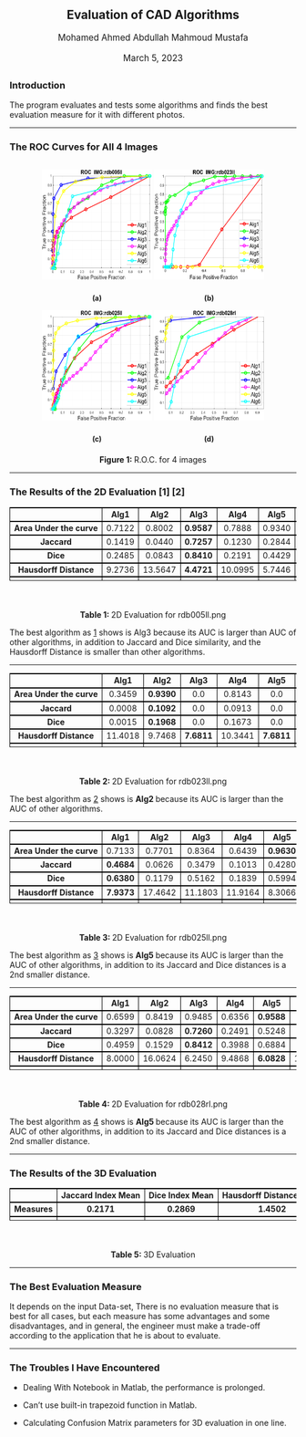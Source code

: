  

<body> <div class="maketitle" style="text-align:center; margin-bottom: 2em;"> <h2 class="titleHead" style="text-align:center;">Evaluation of CAD Algorithms</h2> <div class="author" style="white-space: nowrap;text-align:center;"><span class="cmr-12" style="font-size:109%;">Mohamed Ahmed Abdullah Mahmoud Mustafa</span></div><br /> <div class="date" style="text-align:center;"><span class="cmr-12" style="font-size:109%;">March 5, 2023</span></div> </div> <h3 class="likesectionHead"><a id="x1-1000"></a>Introduction</h3> <!--l. 30--><p class="noindent" >The program evaluates and tests some algorithms and finds the best evaluation measure for it with different photos. <!--l. 32--><p class="noindent" > <hr class="figure"> <h3 class="likesectionHead"><a id="x1-2000"></a>The ROC Curves for All 4 Images</h3> <!--l. 34--><p class="noindent" ><div class="figure"> <div class="subfigure"> <!--l. 36--><p class="noindent" ><!--l. 37--><p class="noindent" ><img style= "border-top: 0; border-left: 0; border-right: 0;" src="./Docs/src/rdb005ll.png" alt="PIC" width="193" height="193" > <a id="x1-2001r1"></a> <div class="caption" ><span class="id"><span class="cmr-10" style="font-size:90%;">(a)</span></span><span class="content"> </span></div> </div> <div class="subfigure"> <!--l. 41--><p class="noindent" ><!--l. 42--><p class="noindent" ><img style= "border-top: 0; border-left: 0; border-right: 0;" src="./Docs/src/rdb023ll.png" alt="PIC" width="193" height="193" > <a id="x1-2002r2"></a> <div class="caption" ><span class="id"><span class="cmr-10" style="font-size:90%;">(b)</span></span><span class="content"> </span></div> </div> <div class="subfigure"> <!--l. 48--><p class="noindent" ><!--l. 49--><p class="noindent" ><img style= "border-top: 0; border-left: 0; border-right: 0;" src="./Docs/src/rdb025ll.png" alt="PIC" width="193" height="193" > <a id="x1-2003r3"></a> <div class="caption" ><span class="id"><span class="cmr-10" style="font-size:90%;">(c)</span></span><span class="content"> </span></div> </div> <div class="subfigure"> <!--l. 53--><p class="noindent" ><!--l. 54--><p class="noindent" ><img style= "border-top: 0; border-left: 0; border-right: 0;" src="./Docs/src/rdb028rl.png" alt="PIC" width="193" height="193" > <a id="x1-2004r4"></a> <div class="caption" ><span class="id"><span class="cmr-10" style="font-size:90%;">(d)</span></span><span class="content"> </span></div> </div> <a id="x1-2005r1"></a> <a id="x1-2006"></a> <div class="caption" ><span class="id">Figure&#x00A0;1: </span><span class="content">R.O.C. for 4 images </span></div> <!--l. 61--><p class="noindent" ></div><hr class="endfigure"> <h3 class="likesectionHead"><a id="x1-3000"></a>The Results of the 2D Evaluation <span class="cite">[<span class="cmbx-10x-x-109" style="font-weight: bold;">1</span>]</span> <span class="cite">[<span class="cmbx-10x-x-109" style="font-weight: bold;">2</span>]</span></h3> <div class="table"> <p class="indent"><div class="float"> <div class="tabular" style="border-collapse: collapse; border-spacing: 0;" > <table id="TBL-2" class="tabular" style="border-collapse: collapse; border-spacing: 0;" ><colgroup id="TBL-2-1g"><col id="TBL-2-1" style="border-left:1px solid black;border-right:1px solid black;"></colgroup><colgroup id="TBL-2-2g"><col id="TBL-2-2" style="border-left:1px solid black;border-right:1px solid black;"></colgroup><colgroup id="TBL-2-3g"><col id="TBL-2-3" style="border-left:1px solid black;border-right:1px solid black;"></colgroup><colgroup id="TBL-2-4g"><col id="TBL-2-4" style="border-left:1px solid black;border-right:1px solid black;"></colgroup><colgroup id="TBL-2-5g"><col id="TBL-2-5" style="border-left:1px solid black;border-right:1px solid black;"></colgroup><colgroup id="TBL-2-6g"><col id="TBL-2-6" style="border-left:1px solid black;border-right:1px solid black;"></colgroup><colgroup id="TBL-2-7g"><col id="TBL-2-7" style="border-left:1px solid black;border-right:1px solid black;"></colgroup><tr class="hline"><td><hr></td><td><hr></td><td><hr></td><td><hr></td><td><hr></td><td><hr></td><td><hr></td></tr><tr style="vertical-align:baseline;" id="TBL-2-1-"><td style="white-space:nowrap; text-align:center;" id="TBL-2-1-1" class="td11"></td><td style="white-space:nowrap; text-align:center;" id="TBL-2-1-2" class="td11"> <span class="cmbx-10x-x-109" style="font-weight: bold;">Alg1 </span></td><td style="white-space:nowrap; text-align:center;" id="TBL-2-1-3" class="td11"> <span class="cmbx-10x-x-109" style="font-weight: bold;">Alg2 </span></td><td style="white-space:nowrap; text-align:center;" id="TBL-2-1-4" class="td11"> <span class="cmbx-10x-x-109" style="font-weight: bold;">Alg3 </span></td><td style="white-space:nowrap; text-align:center;" id="TBL-2-1-5" class="td11"> <span class="cmbx-10x-x-109" style="font-weight: bold;">Alg4 </span></td><td style="white-space:nowrap; text-align:center;" id="TBL-2-1-6" class="td11"> <span class="cmbx-10x-x-109" style="font-weight: bold;">Alg5 </span></td><td style="white-space:nowrap; text-align:center;" id="TBL-2-1-7" class="td11"> <span class="cmbx-10x-x-109" style="font-weight: bold;">Alg6 </span></td> </tr><tr class="hline"><td><hr></td><td><hr></td><td><hr></td><td><hr></td><td><hr></td><td><hr></td><td><hr></td></tr><tr style="vertical-align:baseline;" id="TBL-2-2-"><td style="white-space:nowrap; text-align:center;" id="TBL-2-2-1" class="td11"><span class="cmbx-10x-x-109" style="font-weight: bold;">Area Under the curve</span></td><td style="white-space:nowrap; text-align:center;" id="TBL-2-2-2" class="td11">0.7122</td><td style="white-space:nowrap; text-align:center;" id="TBL-2-2-3" class="td11"> 0.8002 </td><td style="white-space:nowrap; text-align:center;" id="TBL-2-2-4" class="td11"><span class="cmbx-10x-x-109" style="font-weight: bold;">0.9587</span></td><td style="white-space:nowrap; text-align:center;" id="TBL-2-2-5" class="td11"> 0.7888 </td><td style="white-space:nowrap; text-align:center;" id="TBL-2-2-6" class="td11">0.9340</td><td style="white-space:nowrap; text-align:center;" id="TBL-2-2-7" class="td11">0.7862</td></tr><tr class="hline"><td><hr></td><td><hr></td><td><hr></td><td><hr></td><td><hr></td><td><hr></td><td><hr></td></tr><tr style="vertical-align:baseline;" id="TBL-2-3-"><td style="white-space:nowrap; text-align:center;" id="TBL-2-3-1" class="td11"> <span class="cmbx-10x-x-109" style="font-weight: bold;">Jaccard </span></td><td style="white-space:nowrap; text-align:center;" id="TBL-2-3-2" class="td11">0.1419</td><td style="white-space:nowrap; text-align:center;" id="TBL-2-3-3" class="td11"> 0.0440 </td><td style="white-space:nowrap; text-align:center;" id="TBL-2-3-4" class="td11"><span class="cmbx-10x-x-109" style="font-weight: bold;">0.7257</span></td><td style="white-space:nowrap; text-align:center;" id="TBL-2-3-5" class="td11"> 0.1230 </td><td style="white-space:nowrap; text-align:center;" id="TBL-2-3-6" class="td11">0.2844</td><td style="white-space:nowrap; text-align:center;" id="TBL-2-3-7" class="td11">0.0752</td> </tr><tr class="hline"><td><hr></td><td><hr></td><td><hr></td><td><hr></td><td><hr></td><td><hr></td><td><hr></td></tr><tr style="vertical-align:baseline;" id="TBL-2-4-"><td style="white-space:nowrap; text-align:center;" id="TBL-2-4-1" class="td11"> <span class="cmbx-10x-x-109" style="font-weight: bold;">Dice </span></td><td style="white-space:nowrap; text-align:center;" id="TBL-2-4-2" class="td11">0.2485</td><td style="white-space:nowrap; text-align:center;" id="TBL-2-4-3" class="td11"> 0.0843 </td><td style="white-space:nowrap; text-align:center;" id="TBL-2-4-4" class="td11"><span class="cmbx-10x-x-109" style="font-weight: bold;">0.8410</span></td><td style="white-space:nowrap; text-align:center;" id="TBL-2-4-5" class="td11"> 0.2191 </td><td style="white-space:nowrap; text-align:center;" id="TBL-2-4-6" class="td11">0.4429</td><td style="white-space:nowrap; text-align:center;" id="TBL-2-4-7" class="td11">0.1400</td> </tr><tr class="hline"><td><hr></td><td><hr></td><td><hr></td><td><hr></td><td><hr></td><td><hr></td><td><hr></td></tr><tr style="vertical-align:baseline;" id="TBL-2-5-"><td style="white-space:nowrap; text-align:center;" id="TBL-2-5-1" class="td11"> <span class="cmbx-10x-x-109" style="font-weight: bold;">Hausdorff Distance </span></td><td style="white-space:nowrap; text-align:center;" id="TBL-2-5-2" class="td11">9.2736</td><td style="white-space:nowrap; text-align:center;" id="TBL-2-5-3" class="td11">13.5647</td><td style="white-space:nowrap; text-align:center;" id="TBL-2-5-4" class="td11"><span class="cmbx-10x-x-109" style="font-weight: bold;">4.4721</span></td><td style="white-space:nowrap; text-align:center;" id="TBL-2-5-5" class="td11">10.0995</td><td style="white-space:nowrap; text-align:center;" id="TBL-2-5-6" class="td11">5.7446</td><td style="white-space:nowrap; text-align:center;" id="TBL-2-5-7" class="td11">9.7980</td> </tr><tr class="hline"><td><hr></td><td><hr></td><td><hr></td><td><hr></td><td><hr></td><td><hr></td><td><hr></td></tr><tr style="vertical-align:baseline;" id="TBL-2-6-"><td style="white-space:nowrap; text-align:center;" id="TBL-2-6-1" class="td11"> </td></tr></table></div><a id="x1-3001r1"></a> <a id="x1-3002"></a> <br /> <div class="caption" ><span class="id"> Table&#x00A0;1: </span><span class="content"> 2D Evaluation for rdb005ll.png </span></div><!--tex4ht:label?: x1-3001r --> </div> </div> <!--l. 87--><p class="indent" > The best algorithm as <a href="#x1-3001r1">1<!--tex4ht:ref: tab:2d_evaluation1 --></a> shows is Alg3 because its AUC is larger than AUC of other algorithms, in addition to Jaccard and Dice similarity, and the Hausdorff Distance is smaller than other algorithms. <div class="table"> <!--l. 89--><p class="indent" > <hr class="float"><div class="float" > <div class="tabular" style="border-collapse: collapse; border-spacing: 0;"> <table id="TBL-3" class="tabular" style="border-collapse: collapse; border-spacing: 0;" ><colgroup id="TBL-3-1g"><col id="TBL-3-1" style="border-left:1px solid black;border-right:1px solid black;"></colgroup><colgroup id="TBL-3-2g"><col id="TBL-3-2" style="border-left:1px solid black;border-right:1px solid black;"></colgroup><colgroup id="TBL-3-3g"><col id="TBL-3-3" style="border-left:1px solid black;border-right:1px solid black;"></colgroup><colgroup id="TBL-3-4g"><col id="TBL-3-4" style="border-left:1px solid black;border-right:1px solid black;"></colgroup><colgroup id="TBL-3-5g"><col id="TBL-3-5" style="border-left:1px solid black;border-right:1px solid black;"></colgroup><colgroup id="TBL-3-6g"><col id="TBL-3-6" style="border-left:1px solid black;border-right:1px solid black;"></colgroup><colgroup id="TBL-3-7g"><col id="TBL-3-7" style="border-left:1px solid black;border-right:1px solid black;"></colgroup><tr class="hline"><td><hr></td><td><hr></td><td><hr></td><td><hr></td><td><hr></td><td><hr></td><td><hr></td></tr><tr style="vertical-align:baseline;" id="TBL-3-1-"><td style="white-space:nowrap; text-align:center;" id="TBL-3-1-1" class="td11"> </td><td style="white-space:nowrap; text-align:center;" id="TBL-3-1-2" class="td11"> <span class="cmbx-10x-x-109" style="font-weight: bold;">Alg1 </span></td><td style="white-space:nowrap; text-align:center;" id="TBL-3-1-3" class="td11"> <span class="cmbx-10x-x-109" style="font-weight: bold;">Alg2 </span></td><td style="white-space:nowrap; text-align:center;" id="TBL-3-1-4" class="td11"> <span class="cmbx-10x-x-109" style="font-weight: bold;">Alg3 </span></td><td style="white-space:nowrap; text-align:center;" id="TBL-3-1-5" class="td11"> <span class="cmbx-10x-x-109" style="font-weight: bold;">Alg4 </span></td><td style="white-space:nowrap; text-align:center;" id="TBL-3-1-6" class="td11"> <span class="cmbx-10x-x-109" style="font-weight: bold;">Alg5 </span></td><td style="white-space:nowrap; text-align:center;" id="TBL-3-1-7" class="td11"> <span class="cmbx-10x-x-109" style="font-weight: bold;">Alg6 </span></td> </tr><tr class="hline"><td><hr></td><td><hr></td><td><hr></td><td><hr></td><td><hr></td><td><hr></td><td><hr></td></tr><tr style="vertical-align:baseline;" id="TBL-3-2-"><td style="white-space:nowrap; text-align:center;" id="TBL-3-2-1" class="td11"><span class="cmbx-10x-x-109" style="font-weight: bold;">Area Under the curve</span></td><td style="white-space:nowrap; text-align:center;" id="TBL-3-2-2" class="td11"> 0.3459 </td><td style="white-space:nowrap; text-align:center;" id="TBL-3-2-3" class="td11"><span class="cmbx-10x-x-109" style="font-weight: bold;">0.9390</span></td><td style="white-space:nowrap; text-align:center;" id="TBL-3-2-4" class="td11"> 0.0 </td><td style="white-space:nowrap; text-align:center;" id="TBL-3-2-5" class="td11"> 0.8143 </td><td style="white-space:nowrap; text-align:center;" id="TBL-3-2-6" class="td11"> 0.0 </td><td style="white-space:nowrap; text-align:center;" id="TBL-3-2-7" class="td11"> 0.7816 </td></tr><tr class="hline"><td><hr></td><td><hr></td><td><hr></td><td><hr></td><td><hr></td><td><hr></td><td><hr></td></tr><tr style="vertical-align:baseline;" id="TBL-3-3-"><td style="white-space:nowrap; text-align:center;" id="TBL-3-3-1" class="td11"> <span class="cmbx-10x-x-109" style="font-weight: bold;">Jaccard </span></td><td style="white-space:nowrap; text-align:center;" id="TBL-3-3-2" class="td11"> 0.0008 </td><td style="white-space:nowrap; text-align:center;" id="TBL-3-3-3" class="td11"><span class="cmbx-10x-x-109" style="font-weight: bold;">0.1092</span></td><td style="white-space:nowrap; text-align:center;" id="TBL-3-3-4" class="td11"> 0.0 </td><td style="white-space:nowrap; text-align:center;" id="TBL-3-3-5" class="td11"> 0.0913 </td><td style="white-space:nowrap; text-align:center;" id="TBL-3-3-6" class="td11"> 0.0 </td><td style="white-space:nowrap; text-align:center;" id="TBL-3-3-7" class="td11"><span class="cmbx-10x-x-109" style="font-weight: bold;">0.0331</span></td> </tr><tr class="hline"><td><hr></td><td><hr></td><td><hr></td><td><hr></td><td><hr></td><td><hr></td><td><hr></td></tr><tr style="vertical-align:baseline;" id="TBL-3-4-"><td style="white-space:nowrap; text-align:center;" id="TBL-3-4-1" class="td11"> <span class="cmbx-10x-x-109" style="font-weight: bold;">Dice </span></td><td style="white-space:nowrap; text-align:center;" id="TBL-3-4-2" class="td11"> 0.0015 </td><td style="white-space:nowrap; text-align:center;" id="TBL-3-4-3" class="td11"><span class="cmbx-10x-x-109" style="font-weight: bold;">0.1968</span></td><td style="white-space:nowrap; text-align:center;" id="TBL-3-4-4" class="td11"> 0.0 </td><td style="white-space:nowrap; text-align:center;" id="TBL-3-4-5" class="td11"> 0.1673 </td><td style="white-space:nowrap; text-align:center;" id="TBL-3-4-6" class="td11"> 0.0 </td><td style="white-space:nowrap; text-align:center;" id="TBL-3-4-7" class="td11"> 0.0641 </td> </tr><tr class="hline"><td><hr></td><td><hr></td><td><hr></td><td><hr></td><td><hr></td><td><hr></td><td><hr></td></tr><tr style="vertical-align:baseline;" id="TBL-3-5-"><td style="white-space:nowrap; text-align:center;" id="TBL-3-5-1" class="td11"> <span class="cmbx-10x-x-109" style="font-weight: bold;">Hausdorff Distance </span></td><td style="white-space:nowrap; text-align:center;" id="TBL-3-5-2" class="td11">11.4018</td><td style="white-space:nowrap; text-align:center;" id="TBL-3-5-3" class="td11"> 9.7468 </td><td style="white-space:nowrap; text-align:center;" id="TBL-3-5-4" class="td11"><span class="cmbx-10x-x-109" style="font-weight: bold;">7.6811</span></td><td style="white-space:nowrap; text-align:center;" id="TBL-3-5-5" class="td11">10.3441</td><td style="white-space:nowrap; text-align:center;" id="TBL-3-5-6" class="td11"><span class="cmbx-10x-x-109" style="font-weight: bold;">7.6811</span></td><td style="white-space:nowrap; text-align:center;" id="TBL-3-5-7" class="td11">12.6886</td> </tr><tr class="hline"><td><hr></td><td><hr></td><td><hr></td><td><hr></td><td><hr></td><td><hr></td><td><hr></td></tr><tr style="vertical-align:baseline;" id="TBL-3-6-"><td style="white-space:nowrap; text-align:center;" id="TBL-3-6-1" class="td11"> </td></tr></table></div><a id="x1-3003r2"></a> <a id="x1-3004"></a> <br /> <div class="caption" ><span class="id"> Table&#x00A0;2: </span><span class="content"> 2D Evaluation for rdb023ll.png </span></div><!--tex4ht:label?: x1-3003r --> </div> </div> <!--l. 107--><p class="indent" > The best algorithm as <a href="#x1-3003r2">2<!--tex4ht:ref: tab:2d_evaluation2 --></a> shows is <span class="cmbx-10x-x-109" style="font-weight: bold;">Alg2 </span>because its AUC is larger than the AUC of other algorithms. <div class="table"> <!--l. 109--><p class="indent" > <hr class="float"><div class="float" > <div class="tabular" style="border-collapse: collapse; border-spacing: 0;"> <table id="TBL-4" class="tabular" style="border-collapse: collapse; border-spacing: 0;" ><colgroup id="TBL-4-1g"><col id="TBL-4-1" style="border-left:1px solid black;border-right:1px solid black;"></colgroup><colgroup id="TBL-4-2g"><col id="TBL-4-2" style="border-left:1px solid black;border-right:1px solid black;"></colgroup><colgroup id="TBL-4-3g"><col id="TBL-4-3" style="border-left:1px solid black;border-right:1px solid black;"></colgroup><colgroup id="TBL-4-4g"><col id="TBL-4-4" style="border-left:1px solid black;border-right:1px solid black;"></colgroup><colgroup id="TBL-4-5g"><col id="TBL-4-5" style="border-left:1px solid black;border-right:1px solid black;"></colgroup><colgroup id="TBL-4-6g"><col id="TBL-4-6" style="border-left:1px solid black;border-right:1px solid black;"></colgroup><colgroup id="TBL-4-7g"><col id="TBL-4-7" style="border-left:1px solid black;border-right:1px solid black;"></colgroup><tr class="hline"><td><hr></td><td><hr></td><td><hr></td><td><hr></td><td><hr></td><td><hr></td><td><hr></td></tr><tr style="vertical-align:baseline;" id="TBL-4-1-"><td style="white-space:nowrap; text-align:center;" id="TBL-4-1-1" class="td11"> </td><td style="white-space:nowrap; text-align:center;" id="TBL-4-1-2" class="td11"> <span class="cmbx-10x-x-109" style="font-weight: bold;">Alg1 </span></td><td style="white-space:nowrap; text-align:center;" id="TBL-4-1-3" class="td11"> <span class="cmbx-10x-x-109" style="font-weight: bold;">Alg2 </span></td><td style="white-space:nowrap; text-align:center;" id="TBL-4-1-4" class="td11"> <span class="cmbx-10x-x-109" style="font-weight: bold;">Alg3 </span></td><td style="white-space:nowrap; text-align:center;" id="TBL-4-1-5" class="td11"> <span class="cmbx-10x-x-109" style="font-weight: bold;">Alg4 </span></td><td style="white-space:nowrap; text-align:center;" id="TBL-4-1-6" class="td11"> <span class="cmbx-10x-x-109" style="font-weight: bold;">Alg5 </span></td><td style="white-space:nowrap; text-align:center;" id="TBL-4-1-7" class="td11"> <span class="cmbx-10x-x-109" style="font-weight: bold;">Alg6 </span></td> </tr><tr class="hline"><td><hr></td><td><hr></td><td><hr></td><td><hr></td><td><hr></td><td><hr></td><td><hr></td></tr><tr style="vertical-align:baseline;" id="TBL-4-2-"><td style="white-space:nowrap; text-align:center;" id="TBL-4-2-1" class="td11"><span class="cmbx-10x-x-109" style="font-weight: bold;">Area Under the curve</span></td><td style="white-space:nowrap; text-align:center;" id="TBL-4-2-2" class="td11"> 0.7133 </td><td style="white-space:nowrap; text-align:center;" id="TBL-4-2-3" class="td11"> 0.7701 </td><td style="white-space:nowrap; text-align:center;" id="TBL-4-2-4" class="td11"> 0.8364 </td><td style="white-space:nowrap; text-align:center;" id="TBL-4-2-5" class="td11"> 0.6439 </td><td style="white-space:nowrap; text-align:center;" id="TBL-4-2-6" class="td11"><span class="cmbx-10x-x-109" style="font-weight: bold;">0.9630</span></td><td style="white-space:nowrap; text-align:center;" id="TBL-4-2-7" class="td11"> 0.7726 </td></tr><tr class="hline"><td><hr></td><td><hr></td><td><hr></td><td><hr></td><td><hr></td><td><hr></td><td><hr></td></tr><tr style="vertical-align:baseline;" id="TBL-4-3-"><td style="white-space:nowrap; text-align:center;" id="TBL-4-3-1" class="td11"> <span class="cmbx-10x-x-109" style="font-weight: bold;">Jaccard </span></td><td style="white-space:nowrap; text-align:center;" id="TBL-4-3-2" class="td11"><span class="cmbx-10x-x-109" style="font-weight: bold;">0.4684</span></td><td style="white-space:nowrap; text-align:center;" id="TBL-4-3-3" class="td11"> 0.0626 </td><td style="white-space:nowrap; text-align:center;" id="TBL-4-3-4" class="td11"> 0.3479 </td><td style="white-space:nowrap; text-align:center;" id="TBL-4-3-5" class="td11"> 0.1013 </td><td style="white-space:nowrap; text-align:center;" id="TBL-4-3-6" class="td11"> 0.4280 </td><td style="white-space:nowrap; text-align:center;" id="TBL-4-3-7" class="td11"> 0.1070</td> </tr><tr class="hline"><td><hr></td><td><hr></td><td><hr></td><td><hr></td><td><hr></td><td><hr></td><td><hr></td></tr><tr style="vertical-align:baseline;" id="TBL-4-4-"><td style="white-space:nowrap; text-align:center;" id="TBL-4-4-1" class="td11"> <span class="cmbx-10x-x-109" style="font-weight: bold;">Dice </span></td><td style="white-space:nowrap; text-align:center;" id="TBL-4-4-2" class="td11"><span class="cmbx-10x-x-109" style="font-weight: bold;">0.6380</span></td><td style="white-space:nowrap; text-align:center;" id="TBL-4-4-3" class="td11"> 0.1179 </td><td style="white-space:nowrap; text-align:center;" id="TBL-4-4-4" class="td11"> 0.5162 </td><td style="white-space:nowrap; text-align:center;" id="TBL-4-4-5" class="td11"> 0.1839 </td><td style="white-space:nowrap; text-align:center;" id="TBL-4-4-6" class="td11"> 0.5994 </td><td style="white-space:nowrap; text-align:center;" id="TBL-4-4-7" class="td11"> 0.1933 </td> </tr><tr class="hline"><td><hr></td><td><hr></td><td><hr></td><td><hr></td><td><hr></td><td><hr></td><td><hr></td></tr><tr style="vertical-align:baseline;" id="TBL-4-5-"><td style="white-space:nowrap; text-align:center;" id="TBL-4-5-1" class="td11"> <span class="cmbx-10x-x-109" style="font-weight: bold;">Hausdorff Distance </span></td><td style="white-space:nowrap; text-align:center;" id="TBL-4-5-2" class="td11"><span class="cmbx-10x-x-109" style="font-weight: bold;">7.9373</span></td><td style="white-space:nowrap; text-align:center;" id="TBL-4-5-3" class="td11">17.4642</td><td style="white-space:nowrap; text-align:center;" id="TBL-4-5-4" class="td11">11.1803</td><td style="white-space:nowrap; text-align:center;" id="TBL-4-5-5" class="td11">11.9164</td><td style="white-space:nowrap; text-align:center;" id="TBL-4-5-6" class="td11"> 8.3066 </td><td style="white-space:nowrap; text-align:center;" id="TBL-4-5-7" class="td11">14.5945</td> </tr><tr class="hline"><td><hr></td><td><hr></td><td><hr></td><td><hr></td><td><hr></td><td><hr></td><td><hr></td></tr><tr style="vertical-align:baseline;" id="TBL-4-6-"><td style="white-space:nowrap; text-align:center;" id="TBL-4-6-1" class="td11"> </td></tr></table></div><a id="x1-3005r3"></a> <a id="x1-3006"></a> <br /> <div class="caption" ><span class="id"> Table&#x00A0;3: </span><span class="content"> 2D Evaluation for rdb025ll.png </span></div><!--tex4ht:label?: x1-3005r --> </div> </div> <p class="indent" >The best algorithm as <a href="#x1-3005r3">3<!--tex4ht:ref: tab:2d_evaluation3 --></a> shows is <span class="cmbx-10x-x-109" style="font-weight: bold;">Alg5 </span>because its AUC is larger than the AUC of other algorithms, in addition to its Jaccard and Dice distances is a 2nd smaller distance. <div class="table"> <!--l. 130--><p class="indent" > <hr class="float"><div class="float" > <div class="tabular" style="border-collapse: collapse; border-spacing: 0;"> <table id="TBL-5" class="tabular" style="border-collapse: collapse; border-spacing: 0;" ><colgroup id="TBL-5-1g"><col id="TBL-5-1" style="border-left:1px solid black;border-right:1px solid black;"></colgroup><colgroup id="TBL-5-2g"><col id="TBL-5-2" style="border-left:1px solid black;border-right:1px solid black;"></colgroup><colgroup id="TBL-5-3g"><col id="TBL-5-3" style="border-left:1px solid black;border-right:1px solid black;"></colgroup><colgroup id="TBL-5-4g"><col id="TBL-5-4" style="border-left:1px solid black;border-right:1px solid black;"></colgroup><colgroup id="TBL-5-5g"><col id="TBL-5-5" style="border-left:1px solid black;border-right:1px solid black;"></colgroup><colgroup id="TBL-5-6g"><col id="TBL-5-6" style="border-left:1px solid black;border-right:1px solid black;"></colgroup><colgroup id="TBL-5-7g"><col id="TBL-5-7" style="border-left:1px solid black;border-right:1px solid black;"></colgroup><tr class="hline"><td><hr></td><td><hr></td><td><hr></td><td><hr></td><td><hr></td><td><hr></td><td><hr></td></tr><tr style="vertical-align:baseline;" id="TBL-5-1-"><td tyle="white-space:nowrap; text-align:center;" id="TBL-5-1-1" class="td11"> </td><td style="white-space:nowrap; text-align:center;" id="TBL-5-1-2" class="td11"> <span class="cmbx-10x-x-109" style="font-weight: bold;">Alg1 </span></td><td style="white-space:nowrap; text-align:center;" id="TBL-5-1-3" class="td11"> <span class="cmbx-10x-x-109" style="font-weight: bold;">Alg2 </span></td><td style="white-space:nowrap; text-align:center;" id="TBL-5-1-4" class="td11"> <span class="cmbx-10x-x-109" style="font-weight: bold;">Alg3 </span></td><td style="white-space:nowrap; text-align:center;" id="TBL-5-1-5" class="td11"> <span class="cmbx-10x-x-109" style="font-weight: bold;">Alg4 </span></td><td style="white-space:nowrap; text-align:center;" id="TBL-5-1-6" class="td11"> <span class="cmbx-10x-x-109" style="font-weight: bold;">Alg5 </span></td><td style="white-space:nowrap; text-align:center;" id="TBL-5-1-7" class="td11"> <span class="cmbx-10x-x-109" style="font-weight: bold;">Alg6 </span></td> </tr><tr class="hline"><td><hr></td><td><hr></td><td><hr></td><td><hr></td><td><hr></td><td><hr></td><td><hr></td></tr><tr style="vertical-align:baseline;" id="TBL-5-2-"><td style="white-space:nowrap; text-align:center;" id="TBL-5-2-1" class="td11"><span class="cmbx-10x-x-109" style="font-weight: bold;">Area Under the curve</span></td><td style="white-space:nowrap; text-align:center;" id="TBL-5-2-2" class="td11">0.6599</td><td style="white-space:nowrap; text-align:center;" id="TBL-5-2-3" class="td11"> 0.8419 </td><td style="white-space:nowrap; text-align:center;" id="TBL-5-2-4" class="td11"> 0.9485 </td><td style="white-space:nowrap; text-align:center;" id="TBL-5-2-5" class="td11">0.6356</td><td style="white-space:nowrap; text-align:center;" id="TBL-5-2-6" class="td11"><span class="cmbx-10x-x-109" style="font-weight: bold;">0.9588</span></td><td style="white-space:nowrap; text-align:center;" id="TBL-5-2-7" class="td11"> 0.7205 </td></tr><tr class="hline"><td><hr></td><td><hr></td><td><hr></td><td><hr></td><td><hr></td><td><hr></td><td><hr></td></tr><tr style="vertical-align:baseline;" id="TBL-5-3-"><td style="white-space:nowrap; text-align:center;" id="TBL-5-3-1" class="td11"> <span class="cmbx-10x-x-109" style="font-weight: bold;">Jaccard </span></td><td style="white-space:nowrap; text-align:center;" id="TBL-5-3-2" class="td11">0.3297</td><td style="white-space:nowrap; text-align:center;" id="TBL-5-3-3" class="td11"> 0.0828 </td><td style="white-space:nowrap; text-align:center;" id="TBL-5-3-4" class="td11"><span class="cmbx-10x-x-109" style="font-weight: bold;">0.7260</span></td><td style="white-space:nowrap; text-align:center;" id="TBL-5-3-5" class="td11">0.2491</td><td style="white-space:nowrap; text-align:center;" id="TBL-5-3-6" class="td11"> 0.5248 </td><td style="white-space:nowrap; text-align:center;" id="TBL-5-3-7" class="td11"> 0.0983</td> </tr><tr class="hline"><td><hr></td><td><hr></td><td><hr></td><td><hr></td><td><hr></td><td><hr></td><td><hr></td></tr><tr style="vertical-align:baseline;" id="TBL-5-4-"><td style="white-space:nowrap; text-align:center;" id="TBL-5-4-1" class="td11"> <span class="cmbx-10x-x-109" style="font-weight: bold;">Dice </span></td><td style="white-space:nowrap; text-align:center;" id="TBL-5-4-2" class="td11">0.4959</td><td style="white-space:nowrap; text-align:center;" id="TBL-5-4-3" class="td11"> 0.1529 </td><td style="white-space:nowrap; text-align:center;" id="TBL-5-4-4" class="td11"><span class="cmbx-10x-x-109" style="font-weight: bold;">0.8412</span></td><td style="white-space:nowrap; text-align:center;" id="TBL-5-4-5" class="td11">0.3988</td><td style="white-space:nowrap; text-align:center;" id="TBL-5-4-6" class="td11"> 0.6884 </td><td style="white-space:nowrap; text-align:center;" id="TBL-5-4-7" class="td11"> 0.1791 </td> </tr><tr class="hline"><td><hr></td><td><hr></td><td><hr></td><td><hr></td><td><hr></td><td><hr></td><td><hr></td></tr><tr style="vertical-align:baseline;" id="TBL-5-5-"><td style="white-space:nowrap; text-align:center;" id="TBL-5-5-1" class="td11"> <span class="cmbx-10x-x-109" style="font-weight: bold;">Hausdorff Distance </span></td><td style="white-space:nowrap; text-align:center;" id="TBL-5-5-2" class="td11">8.0000</td><td style="white-space:nowrap; text-align:center;" id="TBL-5-5-3" class="td11">16.0624</td><td style="white-space:nowrap; text-align:center;" id="TBL-5-5-4" class="td11"> 6.2450 </td><td style="white-space:nowrap; text-align:center;" id="TBL-5-5-5" class="td11">9.4868</td><td style="white-space:nowrap; text-align:center;" id="TBL-5-5-6" class="td11"><span class="cmbx-10x-x-109" style="font-weight: bold;">6.0828</span></td><td style="white-space:nowrap; text-align:center;" id="TBL-5-5-7" class="td11">12.6095</td> </tr><tr class="hline"><td><hr></td><td><hr></td><td><hr></td><td><hr></td><td><hr></td><td><hr></td><td><hr></td></tr><tr style="vertical-align:baseline;" id="TBL-5-6-"><td style="white-space:nowrap; text-align:center;" id="TBL-5-6-1" class="td11"> </td></tr></table></div><a id="x1-3007r4"></a> <a id="x1-3008"></a> <br /> <div class="caption" ><span class="id"> Table&#x00A0;4: </span><span class="content"> 2D Evaluation for rdb028rl.png </span></div><!--tex4ht:label?: x1-3007r --> </div> </div> <!--l. 148--><p class="indent" > The best algorithm as <a href="#x1-3007r4">4<!--tex4ht:ref: tab:2d_evaluation4 --></a> shows is <span class="cmbx-10x-x-109" style="font-weight: bold;">Alg5 </span>because its AUC is larger than the AUC of other algorithms, in addition to its Jaccard and Dice distances is a 2nd smaller distance. <hr> <h3 class="likesectionHead"><a id="x1-4000"></a>The Results of the 3D Evaluation</h3> <div class="table"> <!--l. 156--><p class="indent" > <div class="float" > <div class="tabular" style="border-collapse: collapse; border-spacing: 0;"> <table id="TBL-6" class="tabular" style="border-collapse: collapse; border-spacing: 0;" ><colgroup id="TBL-6-1g"><col id="TBL-6-1" style="border-left:1px solid black;border-right:1px solid black;"></colgroup><colgroup id="TBL-6-2g"><col id="TBL-6-2" style="border-left:1px solid black;border-right:1px solid black;"></colgroup><colgroup id="TBL-6-3g"><col id="TBL-6-3" style="border-left:1px solid black;border-right:1px solid black;"></colgroup><colgroup id="TBL-6-4g"><col id="TBL-6-4" style="border-left:1px solid black;border-right:1px solid black;"></colgroup><tr class="hline"><td><hr></td><td><hr></td><td><hr></td><td><hr></td></tr><tr style="vertical-align:baseline;" id="TBL-6-1-"><td style="white-space:nowrap; text-align:center;" id="TBL-6-1-1" class="td11"> </td><td style="white-space:nowrap; text-align:center;" id="TBL-6-1-2" class="td11"><span class="cmbx-10x-x-109" style="font-weight: bold;">Jaccard Index Mean</span></td><td style="white-space:nowrap; text-align:center;" id="TBL-6-1-3" class="td11"><span class="cmbx-10x-x-109" style="font-weight: bold;">Dice Index Mean</span></td><td style="white-space:nowrap; text-align:center;" id="TBL-6-1-4" class="td11"><span class="cmbx-10x-x-109" style="font-weight: bold;">Hausdorff Distance Mean</span></td> </tr><tr class="hline"><td><hr></td><td><hr></td><td><hr></td><td><hr></td></tr><tr style="vertical-align:baseline;" id="TBL-6-2-"><td style="white-space:nowrap; text-align:center;" id="TBL-6-2-1" class="td11"><span class="cmbx-10x-x-109" style="font-weight: bold;">Measures</span></td><td style="white-space:nowrap; text-align:center;" id="TBL-6-2-2" class="td11"> <span class="cmbx-10x-x-109" style="font-weight: bold;">0.2171 </span></td><td style="white-space:nowrap; text-align:center;" id="TBL-6-2-3" class="td11"> <span class="cmbx-10x-x-109" style="font-weight: bold;">0.2869 </span></td><td style="white-space:nowrap; text-align:center;" id="TBL-6-2-4" class="td11"> <span class="cmbx-10x-x-109" style="font-weight: bold;">1.4502 </span></td> </tr><tr class="hline"><td><hr></td><td><hr></td><td><hr></td><td><hr></td></tr><tr style="vertical-align:baseline;" id="TBL-6-3-"><td style="white-space:nowrap; text-align:center;" id="TBL-6-3-1" class="td11"> </td></tr></table> </div> <a id="x1-4001r5"></a> <a id="x1-4002"></a> <br /> <div class="caption" ><span class="id"> Table&#x00A0;5: </span><span class="content"> 3D Evaluation </span></div><!--tex4ht:label?: x1-4001r --> </div><hr class="endfloat" /> </div> <h3 class="likesectionHead"><a id="x1-5000"></a>The Best Evaluation Measure</h3> <!--l. 171--><p class="noindent" >It depends on the input Data-set, There is no evaluation measure that is best for all cases, but each measure has some advantages and some disadvantages, and in general, the engineer must make a trade-off according to the application that he is about to evaluate. <!--l. 174--><p class="noindent" > <hr class="endfloat" /> <h3 class="likesectionHead"><a id="x1-6000"></a>The Troubles I Have Encountered</h3> <ul class="itemize1"> <li class="itemize"> <!--l. 177--><p class="noindent" >Dealing With Notebook in Matlab, the performance is prolonged. </li> <li class="itemize"> <!--l. 178--><p class="noindent" >Can&#8217;t use built-in trapezoid function in Matlab. </li> <li class="itemize"> <!--l. 179--><p class="noindent" >Calculating Confusion Matrix parameters for 3D evaluation in one line.</li></ul> </body> 

<style> div.center, div.center div.center {text-align: center; margin-left:1em; margin-right:1em;} div.center div {text-align: left;} div.tabular, div.center div.tabular {text-align: center; margin-top:0.5em; margin-bottom:0.5em; } table.tabular td p{margin-top:0em;} table.tabular {margin-left: auto; margin-right: auto;} td p:first-child{ margin-top:0em; } td p:last-child{ margin-bottom:0em; } table[rules] {border-left:solid black 0.4pt; border-right:solid black 0.4pt; } table[rules] {border-left:solid black 0.4pt; border-right:solid black 0.4pt; } .hline hr, .cline hr{ height : 0px; margin:0px; } .hline td, .cline td{ padding: 0; } .hline hr, .cline hr{border:none;border-top:1px solid black;} .hline {border-top: 1px solid black;} .tabbing-right {text-align:right;} div.float, div.figure {margin-left: auto;margin-right: auto;text-align: center;} div.float img {text-align:center;} div.figure img {text-align:center;} div.caption {text-indent:-2em;margin-left:3em;margin-right:1em;text-align: center;margin-top: 20px;} div.caption span.id{font-weight: bold;white-space: nowrap;} table.align {width:95%; margin-left:5%; white-space: nowrap;} table.multline, table.multline-star {width:100%;} div.subfigure {text-align:center;display:inline-block; max-width:45%;} </style>
